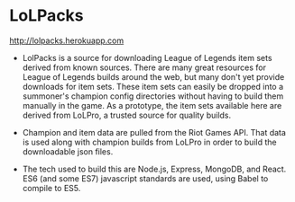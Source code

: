 # LoLPacks

http://lolpacks.herokuapp.com


- LolPacks is a source for downloading League of Legends item sets derived from known sources. There are many great resources for League of Legends builds around the web, but many don't yet provide downloads for item sets. These item sets can easily be dropped into a summoner's champion config directories without having to build them manually in the game. As a prototype, the item sets available here are derived from LoLPro, a trusted source for quality builds.

- Champion and item data are pulled from the Riot Games API. That data is used along with champion builds from LoLPro in order to build the downloadable json files.

- The tech used to build this are Node.js, Express, MongoDB, and React. ES6 (and some ES7) javascript standards are used, using Babel to compile to ES5.